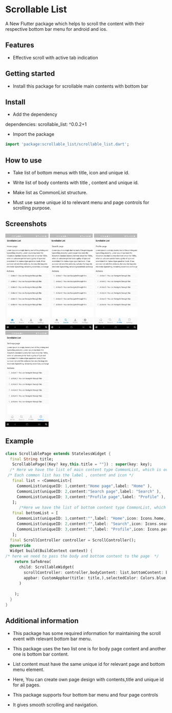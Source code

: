 # Scrollable List

A New Flutter package which helps to scroll the content with their respective bottom bar menu for android and ios.

## Features

* Effective scroll with active tab indication

## Getting started

* Install this package for scrollable main contents with bottom bar

## Install

* Add the dependency

dependencies:
  scrollable_list: ^0.0.2+1

* Import the package

```dart
import 'package:scrollable_list/scrollable_list.dart';
```

## How to use

* Take list of bottom menus with title, icon and unique id.

* Write list of body contents with title , content and unique id.

* Make list as CommonList structure.

* Must use same unique id to relevant menu and page controls for scrolling purpose.

## Screenshots

<img src="/home.jpg" height="300em" />
<img src="/search.jpg" height="300em" />
<img src="/profile.jpg" height="300em" />
<img src="/settings.jpg" height="300em" />

## Example

```dart
class ScrollablePage extends StatelessWidget {
  final String title;
   ScrollablePage({Key? key,this.title = ""}) : super(key: key);
  /* Here we have the list of main content type CommonList, which is occupy the body of the page */ 
 /* Each common list has the label , content and icon */
   final list = <CommonList>[
     CommonList(uniqueID: 1,content:"Home page",label: "Home" ),
     CommonList(uniqueID: 2,content:"Search page",label: "Search" ),
     CommonList(uniqueID: 3,content:"Profile page",label: "Profile" ),
   ];
      /*Here we have the list of bottom content type CommonList, which is occupy the bottom of the page */
   final bottomList = [
     CommonList(uniqueID: 1,content:"",label: "Home",icon: Icons.home, ),
     CommonList(uniqueID: 2,content:"",label: "Search",icon: Icons.search_rounded, ),
     CommonList(uniqueID: 3,content:"",label: "Profile",icon: Icons.person, ),
   ];
  final ScrollController controller = ScrollController();
  @override
  Widget build(BuildContext context) {
/* here we need to pass the body and bottom content to the page  */
    return SafeArea(
      child: ScrollableWidget(
        scrollController: controller,bodyContent: list,bottomContent: bottomList,
        appbar: CustomAppbar(title: title,),selectedColor: Colors.blue,unSelectedColor: Colors.black38,
      )

    );
  }
}
```
## Additional information

* This package has some required information for maintaining the scroll event with relevant bottom bar menu.

* This package uses the two list one is for body page content and another one is bottom bar content.

* List content must have the same unique id for relevant page and bottom menu element.

* Here, You can create own page design with contents,title and unique id  for all pages.

* This package supports four bottom bar menu and four page controls 

* It gives smooth scrolling and navigation.


